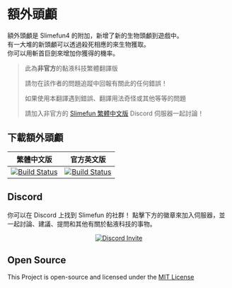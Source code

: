 # 額外頭顱

額外頭顱是 Slimefun4 的附加，新增了新的生物頭顱到遊戲中。<br>
有一大堆的新頭顱可以透過殺死相應的來生物獲取。<br>
你可以用斬首巨劍來增加你獲得的機率。

> 此為**非官方**的黏液科技繁體翻譯版
>
> 請勿在該作者的問題追蹤中回報有關此的任何錯誤！
>
> 如果使用本翻譯遇到錯誤、翻譯用法奇怪或其他等等的問題
>
> 請加入非官方的 [Slimefun 繁體中文版][TraditionalChinese-DiscordLink] Discord 伺服器一起討論！

## 下載額外頭顱

| 繁體中文版 | 官方英文版 |
| -------- | -------- |
| [![Build Status][TraditionalChinese-Badge]][TraditionalChinese-Link] | [![Build Status][Official-Badge]][Official-Link] |

[TraditionalChinese-Badge]: https://xmikux.github.io/builds/SlimeTraditionalTranslation/ExtraHeads/master/badge.svg
[TraditionalChinese-Link]: https://xmikux.github.io/builds/SlimeTraditionalTranslation/ExtraHeads/master/
[TraditionalChinese-DiscordLink]: https://discord.gg/GF4CwjFXT9
[Official-Badge]: https://thebusybiscuit.github.io/builds/TheBusyBiscuit/ExtraHeads/master/badge.svg
[Official-Link]: https://thebusybiscuit.github.io/builds/TheBusyBiscuit/ExtraHeads/master/

## Discord
你可以在 Discord 上找到 Slimefun 的社群！
點擊下方的徽章來加入伺服器，並一起討論、建議、提問和其他有關於黏液科技的事物。
<p align="center">
  <a href="https://discord.gg/slimefun">
    <img src="https://img.shields.io/discord/565557184348422174?color=7289DA&label=Discord&style=for-the-badge" alt="Discord Invite"/>
  </a>
</p>

## Open Source
This Project is open-source and licensed under the [MIT License](https://github.com/TheBusyBiscuit/ExtraHeads/blob/master/LICENSE)
